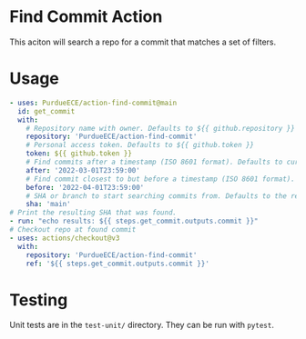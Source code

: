 # Find Commit Action

This aciton will search a repo for a commit that matches a set of filters.

# Usage
```yaml
- uses: PurdueECE/action-find-commit@main
  id: get_commit
  with:
    # Repository name with owner. Defaults to ${{ github.repository }}
    repository: 'PurdueECE/action-find-commit'
    # Personal access token. Defaults to ${{ github.token }}
    token: ${{ github.token }}
    # Find commits after a timestamp (ISO 8601 format). Defaults to current time.
    after: '2022-03-01T23:59:00'
    # Find commit closest to but before a timestamp (ISO 8601 format). Defaults to current time.
    before: '2022-04-01T23:59:00'
    # SHA or branch to start searching commits from. Defaults to the repository's default branch.
    sha: 'main'
# Print the resulting SHA that was found.
- run: "echo results: ${{ steps.get_commit.outputs.commit }}"
# Checkout repo at found commit
- uses: actions/checkout@v3
  with:
    repository: 'PurdueECE/action-find-commit'
    ref: '${{ steps.get_commit.outputs.commit }}'
```

# Testing
Unit tests are in the `test-unit/` directory. They can be run with `pytest`.